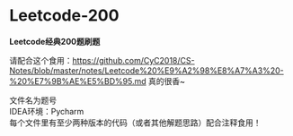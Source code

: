 # Leetcode-200
**Leetcode经典200题刷题**  
  
  请配合这个食用：https://github.com/CyC2018/CS-Notes/blob/master/notes/Leetcode%20%E9%A2%98%E8%A7%A3%20-%20%E7%9B%AE%E5%BD%95.md 真的很香~
  
  文件名为题号  
  IDEA环境：Pycharm  
  每个文件里有至少两种版本的代码（或者其他解题思路）配合注释食用！
